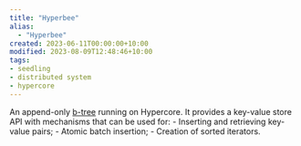 ```yaml
---
title: "Hyperbee"
alias:
  - "Hyperbee"
created: 2023-06-11T00:00:00+10:00
modified: 2023-08-09T12:48:46+10:00
tags:
- seedling
- distributed system
- hypercore
---
```


An append-only [b-tree](b-tree.md) running on Hypercore. It provides a key-value store API with mechanisms that can be used for:
	- Inserting and retrieving key-value pairs;
	- Atomic batch insertion;
	- Creation of sorted iterators.